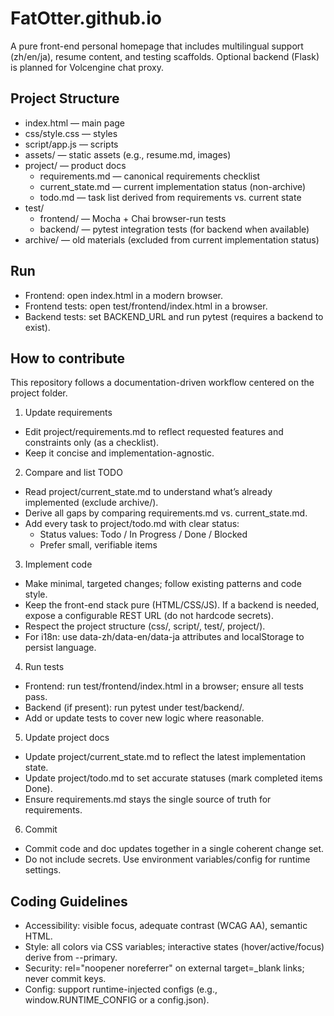 # FatOtter.github.io

A pure front-end personal homepage that includes multilingual support (zh/en/ja), resume content, and testing scaffolds. Optional backend (Flask) is planned for Volcengine chat proxy.

## Project Structure
- index.html — main page
- css/style.css — styles
- script/app.js — scripts
- assets/ — static assets (e.g., resume.md, images)
- project/ — product docs
  - requirements.md — canonical requirements checklist
  - current_state.md — current implementation status (non-archive)
  - todo.md — task list derived from requirements vs. current state
- test/
  - frontend/ — Mocha + Chai browser-run tests
  - backend/ — pytest integration tests (for backend when available)
- archive/ — old materials (excluded from current implementation status)

## Run
- Frontend: open index.html in a modern browser.
- Frontend tests: open test/frontend/index.html in a browser.
- Backend tests: set BACKEND_URL and run pytest (requires a backend to exist).

## How to contribute
This repository follows a documentation-driven workflow centered on the project folder.

1) Update requirements
- Edit project/requirements.md to reflect requested features and constraints only (as a checklist).
- Keep it concise and implementation-agnostic.

2) Compare and list TODO
- Read project/current_state.md to understand what’s already implemented (exclude archive/).
- Derive all gaps by comparing requirements.md vs. current_state.md.
- Add every task to project/todo.md with clear status:
  - Status values: Todo / In Progress / Done / Blocked
  - Prefer small, verifiable items

3) Implement code
- Make minimal, targeted changes; follow existing patterns and code style.
- Keep the front-end stack pure (HTML/CSS/JS). If a backend is needed, expose a configurable REST URL (do not hardcode secrets).
- Respect the project structure (css/, script/, test/, project/).
- For i18n: use data-zh/data-en/data-ja attributes and localStorage to persist language.

4) Run tests
- Frontend: run test/frontend/index.html in a browser; ensure all tests pass.
- Backend (if present): run pytest under test/backend/.
- Add or update tests to cover new logic where reasonable.

5) Update project docs
- Update project/current_state.md to reflect the latest implementation state.
- Update project/todo.md to set accurate statuses (mark completed items Done).
- Ensure requirements.md stays the single source of truth for requirements.

6) Commit
- Commit code and doc updates together in a single coherent change set.
- Do not include secrets. Use environment variables/config for runtime settings.

## Coding Guidelines
- Accessibility: visible focus, adequate contrast (WCAG AA), semantic HTML.
- Style: all colors via CSS variables; interactive states (hover/active/focus) derive from --primary.
- Security: rel="noopener noreferrer" on external target=_blank links; never commit keys.
- Config: support runtime-injected configs (e.g., window.RUNTIME_CONFIG or a config.json).